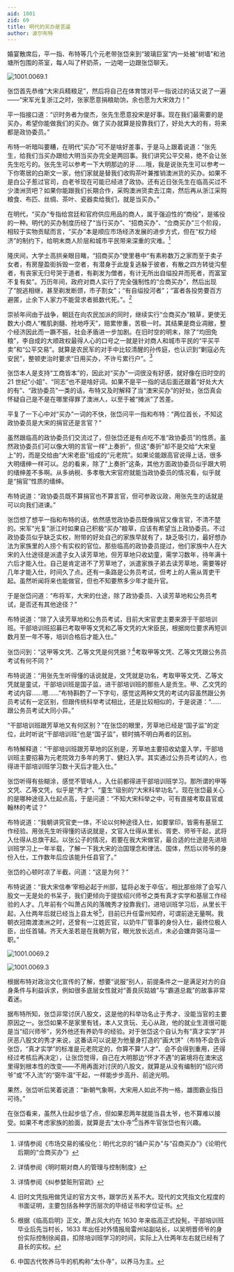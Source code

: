 ```yaml
---
aid: 1001
zid: 69
title: 明代的买办是苦逼
author: 波尔布特
---
```


婚宴散席后，平一指、布特等几个元老带张岱来到“玻璃巨室”内一处被“树墙”和池塘所包围的茶室，每人叫了杯奶茶，一边喝一边跟张岱聊天。

![1001.0069.1](/1001/0069/1.webp)

张岱首先恭维“大宋兵精粮足”，然后将自己在体育馆对平一指说过的话又说了一遍——“宋军光复浙江之时，张家愿意捐粮助饷，余也愿为大宋效力！”

平一指接口道：“识时务者为俊杰，张先生愿意投宋是好事。现在我们最需要的是买办，希望你能做我们的买办。做了买办就算是投靠我们了，好处大大的有，将来都是政协委员。”

布特一听暗叫要糟，在明代“买办”可不是啥好差事，于是马上跟着说道：“张先生，给我们当买办跟给大明当买办完全是两回事。我们讲究公平交易，绝不会让张先生吃亏的。张先生可以参考一下大明那边的牙……哦，我是说张先生可以参考一下你寄居的白斯文一家，他们家就是替我们收购茶叶兼推销澳洲货的买办。如果不是白公子惹过官司，白老爷现在可能已经进了政协。还有近日张先生在临高买过不少澳洲货吧？如果你能跟我们长期合作，采购澳洲货卖去江南，然后再从浙江采购粮食、布匹、丝绸、茶叶、瓷器卖给我们，就是当买办。”

在明代，“买办”专指给宫廷和官府供应用品的商人，属于强迫性的“商役”，是徭役的一种。明代的买办制度历经了“当行买办”、“招商买办”、“佥商买办”三个阶段，相较于实物贡赋而言，“买办”本是顺应市场经济发展的进步方式，但在“权力经济”的制约下，给明末商人阶层和城市平民带来深重的灾难。[^注1]

隆庆间，大学士高拱亲眼目睹，“招商买办”使里巷中“有素称数万之家而至于卖子女者，有房屋盈街拆毁一空者，有潜身于此旋复逃躲于彼者，有散之四方转徙沟壑者，有丧家无归号哭于道者，有剃发为僧者，有计无所出自缢投井而死者，而富室不复有矣”。万历年间，政府对商人实行了完全强制性的“佥商买办”，然后出现了“脱逃相继，甚至剃发断颈，市子割女”；“有自缢投河者”；“富者各投势要百方避匿，止余下人家力不能营求者抵数代死。”。[^注2]

崇祯年间由于战争，朝廷在向农民加派的同时，继续实行“佥商买办”粮草，更使无数大小商人“椎肌剥髓、抢地呼天”，赔累惨重，苦极一时。其结果是商业凋敝，整个经济因此而一蹶不振，社会矛盾进一步加剧。在旧时空的明末，除了“均田免粮”，李自成的大顺政权最得人心的口号之一就是针对商人和城市平民的“平买平卖”和“公平交易”。就算是农民军的对手中比较清醒的孙传庭，也认识到“剿寇必先安民”，整顿吏治时要求“日用买办，不许亏累行户”。[^注3]

张岱本人是支持“工商皆本”的，因此对“买办”一词很没有好感，就好像在旧时空的 21 世纪“小姐”、“同志”也不是啥好词。如果不是平一指的话后面还跟着“好处大大的有”、“政协委员”一类的话，布特又及时解释了当“澳宋买办”的好处，张岱真会怀疑自己是不是在哪里得罪了澳洲人，以至于被“摊派”了苦差。

平复了一下心中对“买办”一词的不快，张岱问平一指和布特：“两位首长，不知这政协委员是大宋的捐官还是言官？”

虽然跟临高的政协委员们交流过了，但张岱还是有点吃不准“政协委员”的性质。虽然政协委员们可以像大明的言官一样“上奏折”，但这“奏折”却不是交给“大宋皇上”的，而是交给由“大宋老臣”组成的“元老院”。如果论能跟高官说得上话，很多大明缙绅一样可以。总的看来，除了“上奏折”这条，其他方面政协委员似乎跟大明的缙绅差不多啊。从多纳税、多孝敬大宋官府就能当政协委员的情况看，似乎就是“捐官”性质的缙绅。

布特说道：“政协委员既不算捐官也不算言官，但可参政议政，用张先生的话就是可以向我们进谏。”

张岱想了想平一指和布特的话，依然感觉政协委员既像捐官又像言官，不清不楚的。宋军“光复”浙江时如果自己积极“买办”粮草，应该有希望当上政协委员。不过政协委员似乎缺乏实权，附带的好处自己的家族早就有了，缺乏吸引力，最好想办法为家族里的人捞个有实权的官位。那些临高的政协委员提过，他们家族中人在大宋的入仕途径是派遣子女入读芳草地，但芳草地只收幼童，需学习数年，待年满十六后才能入仕。自己是肯定进不了芳草地了，派遣家族子弟去读芳草地，需要等好几年才能入仕，时间久了点。还有一条路是公务员考试，但考上的人需从胥吏干起。虽然听闻将来也能做官，但也不知要熬多少年才能升官。

于是张岱问道：“布将军，大宋的仕途，除了政协委员、入读芳草地和公务员考试，是否还有其他途径？”

布特说道：“除了入读芳草地和公务员考试，目前大宋官吏主要来源于干部培训班。干部培训班招募已考取甲等文凭和乙等文凭的大宋臣民，根据岗位要求再短训数月至一年不等，培训合格后才能入仕。”

张岱问到：“这甲等文凭、乙等文凭是何凭据？[^注4]考取甲等文凭、乙等文凭跟公务员考试有何不同？”

布特说道：“用张先生听得懂的话说就是，文凭就是功名，考取甲等文凭、乙等文凭就是童试，干部培训班是国子监，进干部培训班的那些人是贡生。甲、乙文凭的考试内容……嗯……”布特斟酌了一下字句，感觉这两种文凭的考试内容虽然跟公务员考试有一定区别，但跟传统科举考试相比，还是比较相似的，于是说道：“……跟公务员考试大同小异。”

“干部培训班跟芳草地又有何区别？”在张岱的眼里，芳草地已经是“国子监”的定位，此时听说“干部培训班”也是“国子监”，顿时搞不明白两者的区别。

布特解释道：“干部培训班跟芳草地的区别是，芳草地主要招收幼童入学，干部培训班主要招募为元老院效力多年的男丁、健妇入学。其实通过公务员考试的人，也得进干部培训班学习数十天后才能入仕。”

张岱听得有些糊涂，感觉不管啥人，入仕前都得进干部培训班学习。那所谓的甲等文凭、乙等文凭，似乎是“秀才”、“童生”级别的“大宋科举功名”。现在张岱最关心的是哪种途径入仕起点高，于是问道：“不知大宋科举之中，可有直接考取县官或翰林的考试？”

布特说道：“我朝讲究官吏一体，不论以何种途径入仕，如要掌印，皆需有基层工作经验。用张先生听得懂的话说就是，文官入仕得从里长、胥吏、师爷干起，武将入仕得从总旗干起。以张公子的情况，若要在我大宋做官，最合适的仕途是先进培训班学习上一年半载，了解一下我大宋的治国理念和律法、国体，然后以师爷的身份入仕，工作数年后应该能升任县官了。”

张岱的心顿时凉了半截，问道：“这是为何？”

布特说道：“我大宋信奉‘宰相必起于州部，猛将必发于卒伍’。相比那些除了会写八股文一无是处的书呆子，我们更倾向于提拔绍兴师爷之类有真才实学和基层工作经验的人才。几年前有个叫萧占风的落魄秀才投靠我们，进培训班学习后，从里长干起，入仕两年后就已经当上县太爷[^注5]，目前已升任雷州知府，可谓前途无量啊。我朝衣冠南渡澳洲之时，还曾有一江姓匠官，以奶牛厂管事的身份入仕，最终位极人臣，出任首辅。齐天大圣若是在我朝为官，眼光放长远点，未必会嫌弃弼马温一职。”

![1001.0069.2](/1001/0069/2.webp)

![1001.0069.3](/1001/0069/3.webp)

根据布特对政治文化宣传的了解，想要“说服”别人，前提条件之一是满足对方的自身条件与利益诉求，例如很多底层女性就对“善良灰姑娘”与“霸道总裁”的故事非常着迷。

据布特所知，张岱非常讨厌八股文，这是他的科举功名止于秀才、没能当官的主要原因之一。张岱如果不是家里有钱，本人又贪玩、无心从政，他的就业生涯很可能是当“绍兴师爷”，另外他还有养奶牛的经验。对于张岱这个自认为有“真才实学”并厌恶八股文的秀才来说，这番话可以说是为他量身打造的“画大饼”（布特不会告诉张岱，“真才实学”的标准是元老院定的，你算不算“人才”、会不会得到重用，还得经过考核后再决定），让张岱觉得，自己在大明那边“怀才不遇”的窘境将在澳宋这里得到根本性的改变——不用再面对讨厌的八股文，就算是从没有编制的“绍兴师爷”或“不入流”的“弼牛温”干起，一样能步步高升、前途光明。

果然，张岱听后笑着说道：“新朝气象啊，大宋用人如此不拘一格，雄图霸业指日可待。”

在张岱看来，虽然入仕起步低了点，但如果忍两年就能当县太爷，也不算难以接受。如果不考虑家族的脸面，就算是去“太仆寺”[^注6]当养牛官张岱也有兴趣。

[^注1]: 详情参阅《市场交易的徭役化：明代北京的“铺户买办”与“召商买办”》《论明代后期的“佥商买办”》
[^注2]: 详情参阅《明时期对商人的管理与控制制度》
[^注3]: 详情参阅《纠参婪赃刑官疏》
[^注4]: 旧时文凭指用做凭证的官方文书，跟学历关系不大。现代的文凭指文化程度的书面证明，主要包括各种学历层次的毕结证书和学位证书。
[^注5]: 根据《临高启明》正文，萧占风大约在 1630 年来临高正式投髡，干部培训班毕业后先当村长，1633 年出任对外情报局雷州站副站长，以吴明晋师爷的身份实际控制徐闻县，扣除培训班学习的时间，实际上入仕两年左右就已经有了县长的实权。
[^注6]: 中国古代牧养马牛的机构称“太仆寺”，以养马为主。
